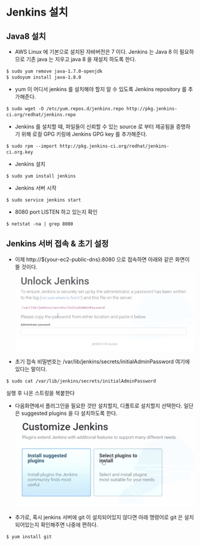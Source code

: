# Jenkins 설치
## Java8 설치
* AWS Linux 에 기본으로 설치된 자바버전은 7 이다. Jenkins 는 Java 8 이 필요하므로 기존 java 는 지우고 java 8 을 재설치 하도록 한다.
~~~
$ sudo yum remove java-1.7.0-openjdk
$ sudoyum install java-1.8.0
~~~  

*  yum 이 어디서 jenkins 를 설치해야 할지 알 수 있도록 Jenkins repository 를 추가해준다.
~~~
$ sudo wget -O /etc/yum.repos.d/jenkins.repo http://pkg.jenkins-ci.org/redhat/jenkins.repo
~~~  

* Jenkins 를 설치할 때, 파일들이 신뢰할 수 있는 source 로 부터 제공됨을 증명하기 위해 로컬 GPG 키링에 Jenkins GPG key 를 추가해준다.
~~~
$ sudo rpm --import http://pkg.jenkins-ci.org/redhat/jenkins-ci.org.key
~~~  

* Jenkins 설치
~~~
$ sudo yum install jenkins
~~~  

* Jenkins 서버 시작
~~~
$ sudo service jenkins start
~~~  

* 8080 port LISTEN 하고 있는지 확인
~~~
$ netstat -na | grep 8080
~~~  

## Jenkins 서버 접속 & 초기 설정

* 이제 http://${your-ec2-public-dns}:8080 으로 접속하면 아래와 같은 화면이 뜰 것이다.
![Alt text](/JenkinsInitPage.png)

* 초기 접속 비밀번호는 /var/lib/jenkins/secrets/initialAdminPassword 여기에 있다는 말이다.
~~~
$ sudo cat /var/lib/jenkins/secrets/initialAdminPassword
~~~
실행 후 나온 스트링을 복붙한다

* 다음화면에서 플러그인을 필요한 것만 설치할지, 디폴트로 설치할지 선택한다. 일단은 suggested plugins 을 다 설치하도록 한다.
![Alt text](/JenkinsInitInstall.png)

* 추가로, 혹시 jenkins 서버에 git 이 설치되어있지 않다면 아래 명령어로 git 은 설치되어있는지 확인해주면 나중에 편하다.
~~~ 
$ yum install git
~~~

